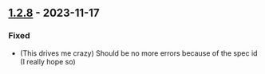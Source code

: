 ## [1.2.8](https://github.com/NintendoLink07/MythicIOGrabber/releases/tag/1.2.8) - 2023-11-17

### Fixed

- (This drives me crazy) Should be no more errors because of the spec id (I really hope so)